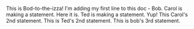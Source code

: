This is Bod-to-the-izza!
I'm adding my first line to this doc - Bob.
Carol is making a statement.  Here it is.
Ted is making a statement. Yup!
This Carol's 2nd statement.
This is Ted's 2nd statement.
This is bob's 3rd statement.
